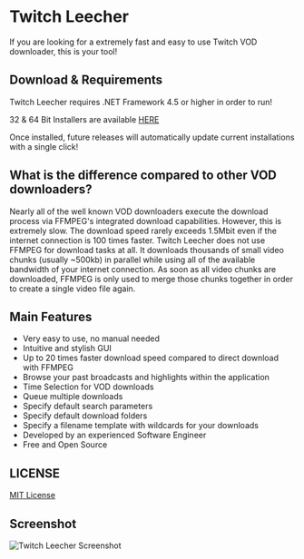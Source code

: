 # Twitch Leecher

If you are looking for a extremely fast and easy to use Twitch VOD downloader, this is your tool!

## Download & Requirements

Twitch Leecher requires .NET Framework 4.5 or higher in order to run!

32 & 64 Bit Installers are available [HERE](https://github.com/Franiac/TwitchLeecher/releases)

Once installed, future releases will automatically update current installations with a single click!

## What is the difference compared to other VOD downloaders?

Nearly all of the well known VOD downloaders execute the download process via FFMPEG's integrated download capabilities. However, this is extremely slow. The download speed rarely exceeds 1.5Mbit even if the internet connection is 100 times faster. Twitch Leecher does not use FFMPEG for download tasks at all. It downloads thousands of small video chunks (usually ~500kb) in parallel while using all of the available bandwidth of your internet connection. As soon as all video chunks are downloaded, FFMPEG is only used to merge those chunks together in order to create a single video file again.

## Main Features

- Very easy to use, no manual needed
- Intuitive and stylish GUI
- Up to 20 times faster download speed compared to direct download with FFMPEG
- Browse your past broadcasts and highlights within the application
- Time Selection for VOD downloads
- Queue multiple downloads
- Specify default search parameters
- Specify default download folders
- Specify a filename template with wildcards for your downloads
- Developed by an experienced Software Engineer
- Free and Open Source

## LICENSE
[MIT License](https://github.com/Franiac/TwitchLeecher/blob/master/LICENSE)

## Screenshot

![Twitch Leecher Screenshot](http://www.fakesmilerevolution.com/files/fsr/twitchleecher/twitchleecher11.jpg)
